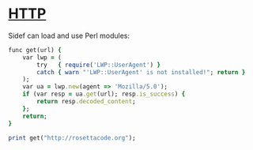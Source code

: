 [1]: http://rosettacode.org/wiki/HTTP

# [HTTP][1]

Sidef can load and use Perl modules:

```ruby
func get(url) {
    var lwp = (
        try   { require('LWP::UserAgent') }
        catch { warn "'LWP::UserAgent' is not installed!"; return }
    );
    var ua = lwp.new(agent => 'Mozilla/5.0');
    if (var resp = ua.get(url); resp.is_success) {
        return resp.decoded_content;
    };
    return;
}
 
print get("http://rosettacode.org");
```
